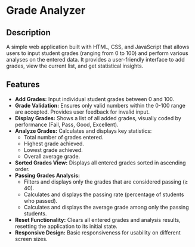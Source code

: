 # Grade Analyzer

## Description

A simple web application built with HTML, CSS, and JavaScript that allows users to input student grades (ranging from 0 to 100) and perform various analyses on the entered data. It provides a user-friendly interface to add grades, view the current list, and get statistical insights.

## Features

- **Add Grades:** Input individual student grades between 0 and 100.
- **Grade Validation:** Ensures only valid numbers within the 0-100 range are accepted. Provides user feedback for invalid input.
- **Display Grades:** Shows a list of all added grades, visually coded by performance (Fail, Pass, Good, Excellent).
- **Analyze Grades:** Calculates and displays key statistics:
  - Total number of grades entered.
  - Highest grade achieved.
  - Lowest grade achieved.
  - Overall average grade.
- **Sorted Grades View:** Displays all entered grades sorted in ascending order.
- **Passing Grades Analysis:**
  - Filters and displays only the grades that are considered passing (≥ 40).
  - Calculates and displays the passing rate (percentage of students who passed).
  - Calculates and displays the average grade among only the passing students.
- **Reset Functionality:** Clears all entered grades and analysis results, resetting the application to its initial state.
- **Responsive Design:** Basic responsiveness for usability on different screen sizes.
